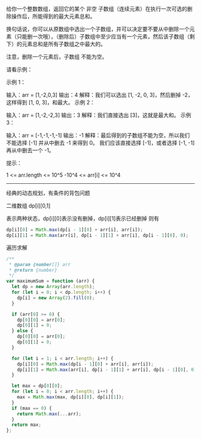 给你一个整数数组，返回它的某个 非空 子数组（连续元素）在执行一次可选的删除操作后，所能得到的最大元素总和。

换句话说，你可以从原数组中选出一个子数组，并可以决定要不要从中删除一个元素（只能删一次哦），（删除后）子数组中至少应当有一个元素，然后该子数组（剩下）的元素总和是所有子数组之中最大的。

注意，删除一个元素后，子数组 不能为空。

请看示例：

示例 1：

输入：arr = [1,-2,0,3]
输出：4
解释：我们可以选出 [1, -2, 0, 3]，然后删掉 -2，这样得到 [1, 0, 3]，和最大。
示例 2：

输入：arr = [1,-2,-2,3]
输出：3
解释：我们直接选出 [3]，这就是最大和。
示例 3：

输入：arr = [-1,-1,-1,-1]
输出：-1
解释：最后得到的子数组不能为空，所以我们不能选择 [-1] 并从中删去 -1 来得到 0。
我们应该直接选择 [-1]，或者选择 [-1, -1] 再从中删去一个 -1。

提示：

1 <= arr.length <= 10^5
-10^4 <= arr[i] <= 10^4

---

经典的动态规划，有条件的背包问题

二维数组 dp[i][0,1]

表示两种状态，dp[i][0]表示没有删掉，dp[i][1]表示已经删掉
则有

```javascript
dp[i][0] = Math.max(dp[i - 1][0] + arr[i], arr[i]);
dp[i][1] = Math.max(arr[i], dp[i - 1][1] + arr[i], dp[i - 1][0], 0);
```

遍历求解

```javascript
/**
 * @param {number[]} arr
 * @return {number}
 */
var maximumSum = function (arr) {
  let dp = new Array(arr.length);
  for (let i = 0; i < dp.length; i++) {
    dp[i] = new Array(2).fill(0);
  }

  if (arr[0] >= 0) {
    dp[0][0] = arr[0];
    dp[0][1] = 0;
  } else {
    dp[0][0] = arr[0];
    dp[0][1] = 0;
  }

  for (let i = 1; i < arr.length; i++) {
    dp[i][0] = Math.max(dp[i - 1][0] + arr[i], arr[i]);
    dp[i][1] = Math.max(arr[i], dp[i - 1][1] + arr[i], dp[i - 1][0], 0);
  }

  let max = dp[0][0];
  for (let i = 0; i < arr.length; i++) {
    max = Math.max(max, dp[i][0], dp[i][1]);
  }
  if (max == 0) {
    return Math.max(...arr);
  }
  return max;
};
```

